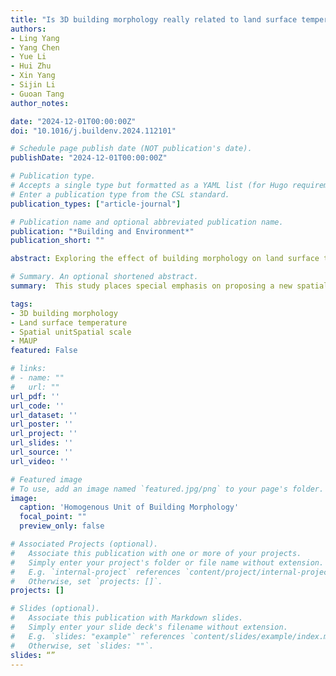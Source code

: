 ```yaml
---
title: "Is 3D building morphology really related to land surface temperature? Insights from a new homogeneous unit"
authors:
- Ling Yang
- Yang Chen
- Yue Li
- Hui Zhu
- Xin Yang
- Sijin Li
- Guoan Tang
author_notes:

date: "2024-12-01T00:00:00Z"
doi: "10.1016/j.buildenv.2024.112101"

# Schedule page publish date (NOT publication's date).
publishDate: "2024-12-01T00:00:00Z"

# Publication type.
# Accepts a single type but formatted as a YAML list (for Hugo requirements).
# Enter a publication type from the CSL standard.
publication_types: ["article-journal"]

# Publication name and optional abbreviated publication name.
publication: "*Building and Environment*"
publication_short: ""

abstract: Exploring the effect of building morphology on land surface temperature (LST) has received surging attention. In this process, a fundamental precondition is selecting an appropriate spatial statistical unit to calculate building morphological indices and corresponding LST. However, different units lead to divergent results, indicating they inevitably suffer from the Modifiable Areal Unit Problem (MAUP), which brings large uncertainties. This study places special emphasis on proposing a new spatial unit, the Homogenous Unit of Building Morphology (HUBM), to re-describe building morphology and re-analyze its effect on LST with less uncertainty. Results show (1) building morphology portrayed by HUBM maintains more spatial characteristics and remains relatively stable across scales, which is more consistent with the realistic building environment. (2) The relationship identified by HUBM shows building morphology is not strongly correlated with LST in essence and is regarded as more authentic due to the more objective portrayal of building morphology, while this relationship may be overestimated by previous common units. (3) The effect of building morphology on LST explored by HUBM also remains relatively stable across different scales (R2 fluctuation amplitude of 0.08, 0.12, and 0.08 in the spring, summer, and winter, respectively) compared to regular grids (R2 fluctuation amplitude of 0.18, 0.2, and 0.2), effectively alleviating the uncertainty associated with the MAUP. These findings provide new insights into re-examining the authentic effect of building morphology on LST, assisting in addressing urban heat island effects and promoting sustainable urban development. Moreover, HUBM can be applicable to other urban issues for mitigating MAUP.

# Summary. An optional shortened abstract.
summary:  This study places special emphasis on proposing a new spatial unit, the Homogenous Unit of Building Morphology (HUBM), to re-describe building morphology and re-analyze its effect on LST with less uncertainty.

tags:
- 3D building morphology
- Land surface temperature
- Spatial unitSpatial scale
- MAUP
featured: False

# links:
# - name: ""
#   url: ""
url_pdf: ''
url_code: ''
url_dataset: ''
url_poster: ''
url_project: ''
url_slides: ''
url_source: ''
url_video: ''

# Featured image
# To use, add an image named `featured.jpg/png` to your page's folder. 
image:
  caption: 'Homogenous Unit of Building Morphology'
  focal_point: ""
  preview_only: false

# Associated Projects (optional).
#   Associate this publication with one or more of your projects.
#   Simply enter your project's folder or file name without extension.
#   E.g. `internal-project` references `content/project/internal-project/index.md`.
#   Otherwise, set `projects: []`.
projects: []

# Slides (optional).
#   Associate this publication with Markdown slides.
#   Simply enter your slide deck's filename without extension.
#   E.g. `slides: "example"` references `content/slides/example/index.md`.
#   Otherwise, set `slides: ""`.
slides: “”
---
```


<!-- {{% callout note %}}
Click the *Cite* button above to demo the feature to enable visitors to import publication metadata into their reference management software.
{{% /callout %}} -->
<!-- 
{{% callout note %}}
Create your slides in Markdown - click the *Slides* button to check out the example.
{{% /callout %}}

Add the publication's **full text** or **supplementary notes** here. You can use rich formatting such as including [code, math, and images](https://docs.hugoblox.com/content/writing-markdown-latex/). -->
